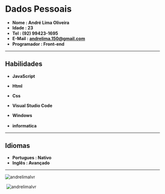 # **Dados Pessoais**
* **Nome : André Lima Oliveira**
* **Idade : 23**
* **Tel : (92) 99423-1695** <img src="https://i.pinimg.com/originals/67/8b/20/678b20b7e76e3c81baa4f8c6ee1bc656.png" width="15" height="15">
* **E-Mail : andrelima.150@gmail.com**
* **Programador : Front-end** <img src="https://image.flaticon.com/icons/png/128/2166/2166823.png" width="15" height="15">

---
## **Habilidades**
* **JavaScript** <img src="https://www.freepnglogos.com/uploads/javascript/javascript-web-development-for-app-mobile-4.png" widht=15 height="15">

* **Html** <img src="https://upload.wikimedia.org/wikipedia/commons/thumb/6/61/HTML5_logo_and_wordmark.svg/1200px-HTML5_logo_and_wordmark.svg.png" widht="15" height="15">

* **Css** <img src="https://logodownload.org/wp-content/uploads/2017/04/css-3-logo-1.png" width=15 height="15">

* **Visual Studio Code** <img src="https://cdn.freebiesupply.com/logos/thumbs/2x/visual-studio-code-logo.png" width = "15" eight="15">

* **Windows** <img src="https://evo.audio/wp-content/uploads/2016/05/Windows-10-Icon.png" width = "15" height="15">

* **informatica** <img src="https://icons.iconarchive.com/icons/jommans/emluator/256/My-Computer-icon.png" width = "17" height="17">

---
## **Idiomas**
* **Portugues : Nativo**
* **Inglês : Avançado**

---
<p><img align="center" src="https://github-readme-stats.vercel.app/api/top-langs?username=andrelimalvr&show_icons=true&locale=en&layout=compact" alt="andrelimalvr"/></p>
<p>&nbsp;<img align="center" src="https://github-readme-stats.vercel.app/api?username=andrelimalvr&show_icons=true&locale=en" alt="andrelimalvr" /></p>


